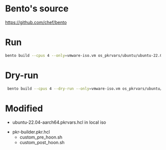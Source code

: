 # Bento's source
https://github.com/chef/bento

# Run
```bash
bento build --cpus 4 --only=vmware-iso.vm os_pkrvars/ubuntu/ubuntu-22.04-aarch64.pkrvars.hcl
```

# Dry-run
```bash
 bento build --cpus 4 --dry-run --only=vmware-iso.vm os_pkrvars/ubuntu/ubuntu-22.04-aarch64.pkrvars.hcl
```

# Modified
- ubuntu-22.04-aarch64.pkrvars.hcl in local iso 
+ pkr-builder.pkr.hcl
  - custom_pre_hoon.sh
  - custom_post_hoon.sh
